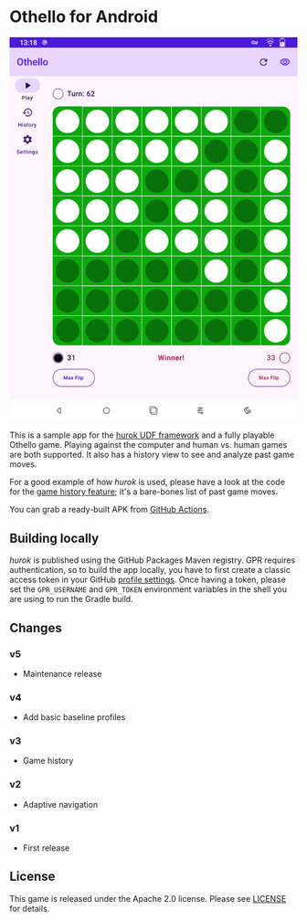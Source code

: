 # Othello for Android

![Screenshot from the game](resources/screenshot.png)

This is a sample app for the [hurok UDF framework](https://github.com/atomgomba/hurok) and a fully playable Othello game. Playing against the computer and human vs. human games are both supported. It also has a history view to see and analyze past game moves.

For a good example of how *hurok* is used, please have a look at the code for the [game history feature](https://github.com/atomgomba/othello/tree/main/feature/game-history); it's a bare-bones list of past game moves.

You can grab a ready-built APK from [GitHub Actions](https://github.com/atomgomba/othello/actions).

## Building locally

*hurok* is published using the GitHub Packages Maven registry. GPR requires authentication, so to build the app locally, you have to first create a classic access token in your GitHub [profile settings](https://github.com/settings/tokens). Once having a token, please set the `GPR_USERNAME` and `GPR_TOKEN` environment variables in the shell you are using to run the Gradle build.

## Changes

### v5

* Maintenance release

### v4

* Add basic baseline profiles

### v3

* Game history

### v2  

* Adaptive navigation

### v1

* First release

## License

This game is released under the Apache 2.0 license. Please see [LICENSE](https://raw.githubusercontent.com/atomgomba/othello/v2/LICENSE) for details.
